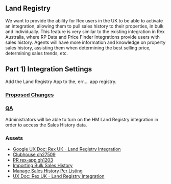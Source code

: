 
## Land Registry

We want to provide the ability for Rex users in the UK to be able to activate an integration, allowing them to pull sales history to their properties, in bulk and individually. This feature is very similar to the existing integration in Rex Australia, where RP Data and Price Finder Integrations provide users with sales history. Agents will have more information and knowledge on property sales history, assisting them when determining the best selling price, determining sales trends, etc.

## Part 1) Integration Settings 

Add the Land Registry App to the, err.... app registry.

### [Proposed Changes](md/rexlabs/Land_Registry/Proposed_Changes.md)

### [QA](md/rexlabs/Land_Registry/QA.md)

Administrators will be able to turn on the HM Land Registry integration in order to access the Sales History data.


### Assets
- [Google UX Doc: Rex UK - Land Registry Integration](https://docs.google.com/document/d/1OqpiBrKFJcKu4VwY-akVB4J79A6_1ZlgR_tLZoYC8BU/edit#heading=h.yduvmhvc306d)
- [Clubhouse ch27509](https://app.clubhouse.io/rexlabs/stories/space/27509/everything)
- [PR rex-app gh1203](https://github.com/rexlabsio/rex-app/pull/1203)
- [Importing Bulk Sales History](md/rexlabs/Land_Registry/Importing_Bulk_Sales_History.md)
- [Manage Sales History Per Listing](md/rexlabs/Land_Registry/Manage_Sales_History_Per_Listing.md)
- [UX Doc: Rex UK - Land Registry Integration](https://docs.google.com/document/d/1OqpiBrKFJcKu4VwY-akVB4J79A6_1ZlgR_tLZoYC8BU/edit#heading=h.yduvmhvc306d)


